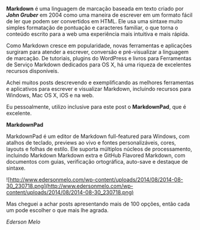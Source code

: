 **Markdown** é uma linguagem de marcação baseada em texto criado por ***John Gruber*** em 2004 como uma maneira de escrever em um formato fácil de ler que podem ser convertidos em HTML. Ele usa uma sintaxe muito simples formatação de pontuação e caracteres familiar, o que torna o conteúdo escrito para a web uma experiência mais intuitiva e mais rápida. 

Como Markdown cresce em popularidade, novas ferramentas e aplicações surgiram para atender a escrever, conversão e pré-visualizar a linguagem de marcação. De tutoriais, plugins do WordPress e livros para Ferramentas de Serviço Markdown dedicados para OS X, há uma riqueza de excelentes recursos disponíveis. 

Achei muitos posts descrevendo e exemplificando as melhores ferramentas e aplicativos para escrever e visualizar Markdown, incluindo recursos para Windows, Mac OS X, iOS e na web. 

Eu pessoalmente, utilizo inclusive para este post o **MarkdownPad**, que é excelente. 

**MarkdownPad**

MarkdownPad é um editor de Markdown full-featured para Windows, com atalhos de teclado, previews ao vivo e fontes personalizáveis​​, cores, layouts e folhas de estilo. Ele suporta múltiplos núcleos de processamento, incluindo Markdown Markdown extra e GitHub Flavored Markdown, com documentos com guias, verificação ortográfica, auto-save e destaque de sintaxe. 

![http://www.edersonmelo.com/wp-content/uploads/2014/08/2014-08-30_230718.png](http://www.edersonmelo.com/wp-content/uploads/2014/08/2014-08-30_230718.png)

Mas cheguei a achar posts apresentando mais de 100 opções, então cada um pode escolher o que mais lhe agrada.

*Ederson Melo*